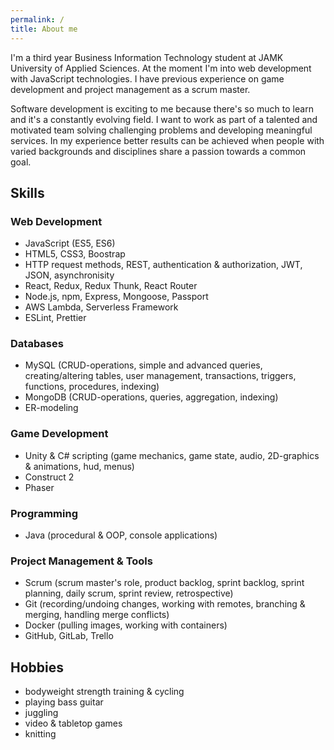 ```yaml
---
permalink: /
title: About me
---
```


I'm a third year Business Information Technology student at JAMK University of Applied Sciences. At the moment I'm into web development with JavaScript technologies. I have previous experience on game development and project management as a scrum master. 

Software development is exciting to me because there's so much to learn and it's a constantly evolving field. I want to work as part of a talented and motivated team solving challenging problems and developing meaningful services. In my experience better results can be achieved when people with varied backgrounds and disciplines share a passion towards a common goal.

## Skills

### Web Development

- JavaScript (ES5, ES6)
- HTML5, CSS3, Boostrap
- HTTP request methods, REST, authentication & authorization, JWT, JSON, asynchronisity
- React, Redux, Redux Thunk, React Router
- Node.js, npm, Express, Mongoose, Passport
- AWS Lambda, Serverless Framework
- ESLint, Prettier

### Databases

- MySQL (CRUD-operations, simple and advanced queries, creating/altering tables, user management, transactions, triggers, functions, procedures, indexing)
- MongoDB (CRUD-operations, queries, aggregation, indexing)
- ER-modeling

### Game Development

- Unity & C# scripting (game mechanics, game state, audio, 2D-graphics & animations, hud, menus)
- Construct 2
- Phaser

### Programming

- Java (procedural & OOP, console applications)

### Project Management & Tools

- Scrum (scrum master's role, product backlog, sprint backlog, sprint planning, daily scrum, sprint review, retrospective)
- Git (recording/undoing changes, working with remotes, branching & merging, handling merge conflicts)
- Docker (pulling images, working with containers)
- GitHub, GitLab, Trello

## Hobbies

- bodyweight strength training & cycling
- playing bass guitar
- juggling
- video & tabletop games
- knitting
